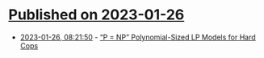# [Published on 2023-01-26](index.md)

* [2023-01-26, 08:21:50](https://news.ycombinator.com/item?id=34529117) - [“P = NP” Polynomial-Sized LP Models for Hard Cops](https://tsplp.research.uconn.edu/computational-challenge/)
